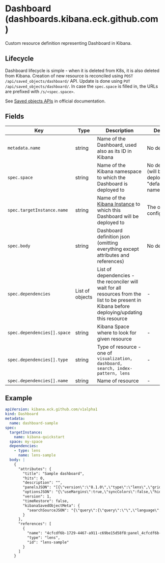 # Dashboard (dashboards.kibana.eck.github.com)

Custom resource definition representing Dashboard in Kibana.

## Lifecycle

Dashboard lifecycle is simple - when it is deleted from K8s, it is also deleted from Kibana. Creation of
new resource is reconciled using `POST /api/saved_objects/dashboard/` API. Update is done using
`PUT /api/saved_objects/dashboard/`. In case the `spec.space` is filled in, the URLs are prefixed
with `/s/<spec.space>`.

See [Saved objects APIs](https://www.elastic.co/guide/en/kibana/master/saved-objects-api.html) in official documentation.

## Fields

| Key                         | Type            | Description                                                                                                                                     | Default                                              |
|-----------------------------|-----------------|-------------------------------------------------------------------------------------------------------------------------------------------------|------------------------------------------------------|
| `metadata.name`             | string          | Name of the Dashboard, used also as its ID in Kibana                                                                                            | No default                                           |
| `spec.space`                | string          | Name of the Kibana namespace to which the Dashboard is deployed to                                                                              | No default (will be deployed to "default" namespace) |
| `spec.targetInstance.name`  | string         | Name of the [Kibana Instance](cr_kibana_instance.md) to which this Dashboard will be deployed to | The operator configuration |
| `spec.body`                 | string          | Dashboard definition json (omitting everything except attributes and references)                                                                | No default                                           |
| `spec.dependencies`         | List of objects | List of dependencies - the reconciler will wait for all resources from the list to be present in Kibana before deploying/updating this resource | -                                                    |                                                 |
| `spec.dependencies[].space` | string          | Kibana Space where to look for given resource                                                                                                   | -                                                    |
| `spec.dependencies[].type`  | string          | Type of resource - one of `visualization, dashboard, search, index-pattern, lens`                                                               | -                                                    |
| `spec.dependencies[].name`  | string          | Name of resource                                                                                                                                | -                                                    |

## Example

```yaml
apiVersion: kibana.eck.github.com/v1alpha1
kind: Dashboard
metadata:
  name: dashboard-sample
spec:
  targetInstance:
    name: kibana-quickstart
  space: my-space
  dependencies:
    - type: lens
      name: lens-sample
  body: |
    {
      "attributes": {
        "title": "Sample dashboard",
        "hits": 0,
        "description": "",
        "panelsJSON": "[{\"version\":\"8.1.0\",\"type\":\"lens\",\"gridData\":{\"x\":0,\"y\":0,\"w\":24,\"h\":15,\"i\":\"4cfcdf6b-1729-4467-a911-c69be15d58f8\"},\"panelIndex\":\"4cfcdf6b-1729-4467-a911-c69be15d58f8\",\"embeddableConfig\":{\"enhancements\":{}},\"panelRefName\":\"panel_4cfcdf6b-1729-4467-a911-c69be15d58f8\"}]",
        "optionsJSON": "{\"useMargins\":true,\"syncColors\":false,\"hidePanelTitles\":false}",
        "version": 1,
        "timeRestore": false,
        "kibanaSavedObjectMeta": {
          "searchSourceJSON": "{\"query\":{\"query\":\"\",\"language\":\"kuery\"},\"filter\":[]}"
        }
      },
      "references": [
        {
          "name": "4cfcdf6b-1729-4467-a911-c69be15d58f8:panel_4cfcdf6b-1729-4467-a911-c69be15d58f8",
          "type": "lens",
          "id": "lens-sample"
        }
      ]
    }

```
